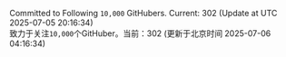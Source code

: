 Committed to Following `10,000` GitHubers. Current: <!-- FOLLOWING_COUNT -->302<!-- FOLLOWING_COUNT --> (Update at UTC <!-- LAST_UPDATED -->2025-07-05 20:16:34<!-- LAST_UPDATED -->)<br>
致力于关注`10,000`个GitHuber。当前：<!-- FOLLOWING_COUNT -->302<!-- FOLLOWING_COUNT --> (更新于北京时间 <!-- LAST_UPDATED_CST -->2025-07-06 04:16:34<!-- LAST_UPDATED_CST -->)
